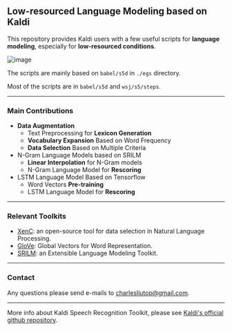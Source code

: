 ## Low-resourced Language Modeling based on Kaldi

This repository provides Kaldi users with a few useful scripts for **language modeling**, especially for **low-resourced conditions**.

![image](http://nbviewer.jupyter.org/github/charlesliucn/kaldi-lm/blob/master/misc/logo/framework.png)

The scripts are mainly based on `babel/s5d` in `./egs` directory.

Most of the scripts are in `babel/s5d` and `wsj/s5/steps`.

* * *

### Main Contributions
+ **Data Augmentation**
	- Text Preprocessing for **Lexicon Generation**
	- **Vocabulary Expansion** Based on Word Frequency
	- **Data Selection** Based on Multiple Criteria
+ N-Gram Language Models based on SRILM
	- **Linear Interpolation** for N-Gram models
	- N-Gram Language Model for **Rescoring**
+ LSTM Language Model Based on Tensorflow
	- Word Vectors **Pre-training**
	- LSTM Language Model for **Rescoring**

* * *

### Relevant Toolkits
+ [XenC](https://github.com/antho-rousseau/XenC): an open-source tool for data selection in Natural Language Processing.
+ [GloVe](https://github.com/stanfordnlp/GloVe): Global Vectors for Word Representation.
+ [SRILM](http://www.speech.sri.com/projects/srilm/): an Extensible Language Modeling Toolkit.

* * *

### Contact
Any questions please send e-mails to charlesliutop@gmail.com.

* * *

More info about Kaldi Speech Recognition Toolkit, please see [Kaldi's official github repository](http://www.github.com/kaldi-asr/kaldi).
